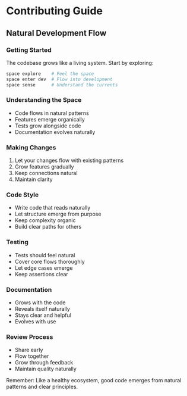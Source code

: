 # Contributing Guide

## Natural Development Flow

### Getting Started
The codebase grows like a living system. Start by exploring:
```bash
space explore    # Feel the space
space enter dev  # Flow into development
space sense      # Understand the currents
```

### Understanding the Space
- Code flows in natural patterns
- Features emerge organically
- Tests grow alongside code
- Documentation evolves naturally

### Making Changes
1. Let your changes flow with existing patterns
2. Grow features gradually
3. Keep connections natural
4. Maintain clarity

### Code Style
- Write code that reads naturally
- Let structure emerge from purpose
- Keep complexity organic
- Build clear paths for others

### Testing
- Tests should feel natural
- Cover core flows thoroughly
- Let edge cases emerge
- Keep assertions clear

### Documentation
- Grows with the code
- Reveals itself naturally
- Stays clear and helpful
- Evolves with use

### Review Process
- Share early
- Flow together
- Grow through feedback
- Maintain quality naturally

Remember: Like a healthy ecosystem, good code emerges from natural patterns and clear principles. 
